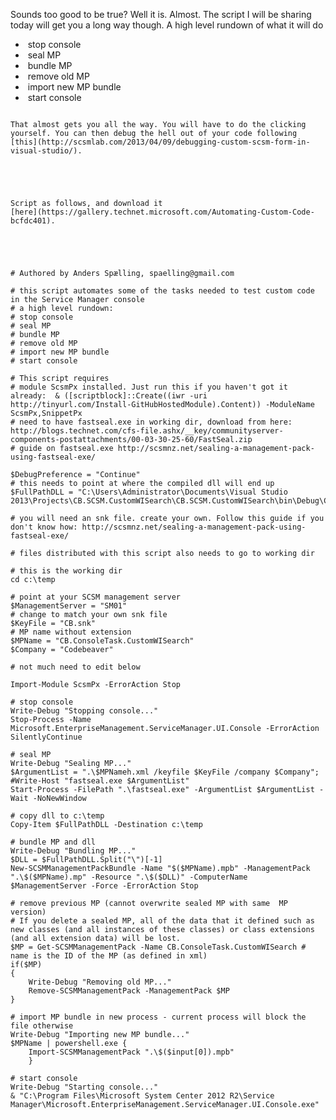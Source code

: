 ﻿Sounds too good to be true? Well it is. Almost. The script I will be
sharing today will get you a long way though. A high level rundown of
what it will do


-    stop console
-    seal MP
-    bundle MP
-    remove old MP
-    import new MP bundle
-    start console

```

That almost gets you all the way. You will have to do the clicking
yourself. You can then debug the hell out of your code following
[this](http://scsmlab.com/2013/04/09/debugging-custom-scsm-form-in-visual-studio/).

```

```



```

```

Script as follows, and download it
[here](https://gallery.technet.microsoft.com/Automating-Custom-Code-bcfdc401).

```

```



```

```

```



    # Authored by Anders Spælling, spaelling@gmail.com

    # this script automates some of the tasks needed to test custom code in the Service Manager console
    # a high level rundown:
    # stop console
    # seal MP
    # bundle MP
    # remove old MP
    # import new MP bundle
    # start console

    # This script requires 
    # module ScsmPx installed. Just run this if you haven't got it already:  & ([scriptblock]::Create((iwr -uri http://tinyurl.com/Install-GitHubHostedModule).Content)) -ModuleName ScsmPx,SnippetPx
    # need to have fastseal.exe in working dir, download from here: http://blogs.technet.com/cfs-file.ashx/__key/communityserver-components-postattachments/00-03-30-25-60/FastSeal.zip
    # guide on fastseal.exe http://scsmnz.net/sealing-a-management-pack-using-fastseal-exe/

    $DebugPreference = "Continue"
    # this needs to point at where the compiled dll will end up        
    $FullPathDLL = "C:\Users\Administrator\Documents\Visual Studio 2013\Projects\CB.SCSM.CustomWISearch\CB.SCSM.CustomWISearch\bin\Debug\CB.SCSM.CustomWISearch.dll"

    # you will need an snk file. create your own. Follow this guide if you don't know how: http://scsmnz.net/sealing-a-management-pack-using-fastseal-exe/

    # files distributed with this script also needs to go to working dir

    # this is the working dir
    cd c:\temp

    # point at your SCSM management server
    $ManagementServer = "SM01"
    # change to match your own snk file
    $KeyFile = "CB.snk"
    # MP name without extension
    $MPName = "CB.ConsoleTask.CustomWISearch"
    $Company = "Codebeaver"

    # not much need to edit below

    Import-Module ScsmPx -ErrorAction Stop

    # stop console
    Write-Debug "Stopping console..."
    Stop-Process -Name Microsoft.EnterpriseManagement.ServiceManager.UI.Console -ErrorAction SilentlyContinue

    # seal MP
    Write-Debug "Sealing MP..."
    $ArgumentList = ".\$MPNameh.xml /keyfile $KeyFile /company $Company"; #Write-Host "fastseal.exe $ArgumentList"
    Start-Process -FilePath ".\fastseal.exe" -ArgumentList $ArgumentList -Wait -NoNewWindow

    # copy dll to c:\temp
    Copy-Item $FullPathDLL -Destination c:\temp

    # bundle MP and dll
    Write-Debug "Bundling MP..."
    $DLL = $FullPathDLL.Split("\")[-1]
    New-SCSMManagementPackBundle -Name "$($MPName).mpb" -ManagementPack ".\$($MPName).mp" -Resource ".\$($DLL)" -ComputerName $ManagementServer -Force -ErrorAction Stop

    # remove previous MP (cannot overwrite sealed MP with same  MP version)
    # If you delete a sealed MP, all of the data that it defined such as new classes (and all instances of these classes) or class extensions (and all extension data) will be lost.
    $MP = Get-SCSMManagementPack -Name CB.ConsoleTask.CustomWISearch # name is the ID of the MP (as defined in xml)
    if($MP)
    {
        Write-Debug "Removing old MP..."
        Remove-SCSMManagementPack -ManagementPack $MP
    }

    # import MP bundle in new process - current process will block the file otherwise
    Write-Debug "Importing new MP bundle..."
    $MPName | powershell.exe {
        Import-SCSMManagementPack ".\$($input[0]).mpb"
        }

    # start console
    Write-Debug "Starting console..."
    & "C:\Program Files\Microsoft System Center 2012 R2\Service Manager\Microsoft.EnterpriseManagement.ServiceManager.UI.Console.exe"

```

```
